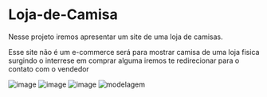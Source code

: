 # Loja-de-Camisa
Nesse projeto iremos apresentar um site de uma loja de camisas.

Esse site não é um e-commerce será para mostrar camisa de uma loja fisica
surgindo o interrese em comprar alguma iremos te redirecionar para o contato com o vendedor
   
![image](https://github.com/danielNevesSilva/Loja-de-Camisa/assets/102468799/02645f05-756f-4e71-99d9-4c8aded57b21)
![image](https://github.com/danielNevesSilva/Loja-de-Camisa/assets/102468799/7a1ed658-b3dc-4d12-b3d2-d818e96351d7)
![image](https://github.com/danielNevesSilva/Loja-de-Camisa/assets/102468799/d5adb079-7594-4e45-9d65-4e7c11f852ad)
![modelagem](https://user-images.githubusercontent.com/102468799/227354891-02ee255d-6b7e-4f8f-b54d-6d91013e198f.png)


